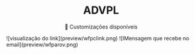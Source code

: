 <h1 align="center">ADVPL</h1>
<p align="center">🚀 Customizações disponíveis</p>
![visualização do link](preview/wfpclink.png)
![IMensagem que recebe no email](preview/wfparov.png)